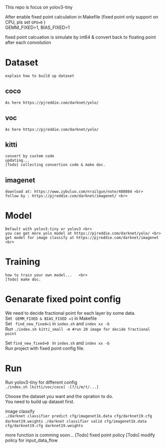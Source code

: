 This repo is focus on yolov3-tiny

After enable fixed point calculation in Makefile (fixed point only support on CPU, pls set `GPU=0` ) <br>
GEMM_FIXED=1, BIAS_FIXED=1<br>

fixed point calcuation is simulate by int64 & convert back to floating point after each convolution



# Dataset

    explain how to build up dataset

## coco

    As here https://pjreddie.com/darknet/yolo/

## voc

    As here https://pjreddie.com/darknet/yolo/


## kitti

    convert by custem code
    updating... 
    [Todo] collecting convertion code & make doc.

## imagenet
    download at: https://www.zybuluo.com/nrailgun/note/488084 <br>
    follow by : https://pjreddie.com/darknet/imagenet/ <br>


# Model
    Default with yolov3-tiny or yolov3 <br>
    you can get more yolo model at https://pjreddie.com/darknet/yolo/ <br>
    get model for image classify at https://pjreddie.com/darknet/imagenet <br>




# Training

    how to train your own model...   <br>
    [Todo] make doc.


# Genarate fixed point config

We need to decide fractional point for each layer by some data. <br>
Set ` GEMM_FIXED & BIAS_FIXED =1` in Makefile <br>
Set ` find_new_fixed=1` in `index.sh` and `index xx -b` <br>
Run `./index.sh kitti_small -m #run 20 image for decide fractional point `<br>

Set `find_new_fixed=0 ` in `index.sh` and `index xx -b`<br>
Run project with fixed point config file. <br>


# Run 

Run yolov3-tiny for different config <br>
`./index.sh [kitti/voc/coco] -[?/i/m/t/...]` <br>

Choose the dataset you want and the opration to do.<br>
You need to build up dataset first.<br>


image classify<br>
`./darknet classifier predict cfg/imagenet1k.data cfg/darknet19.cfg darknet19.weights`
`./darknet classifier valid cfg/imagenet1k.data cfg/darknet19.cfg darknet19.weights`







more function is comming soon... 
[Todo] fixed point policy
[Todo] modify policy for input_data_flow
